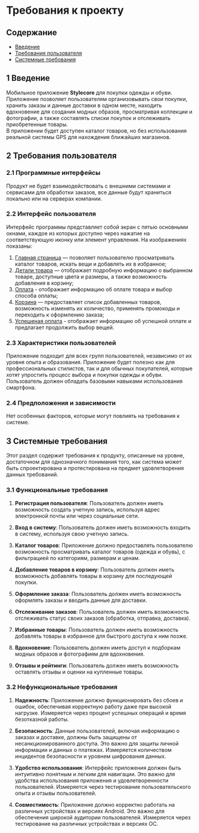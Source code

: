 # ﻿Требования к проекту
## Содержание
- [Введение](#1-Введение)
- [Требования пользователя](#2-Требования-пользователя)
- [Системные требования](#3-Системные-требования)

## 1 Введение

Мобильное приложение **Stylecore** для покупки одежды и обуви.  
Приложение позволяет пользователям организовывать свои покупки, хранить заказы и данные доставки в одном месте, находить вдохновение для создания модных образов, просматривая коллекции и фотографии, а также составлять списки покупок и отслеживать приобретенные товары.  
В приложении будет доступен каталог товаров, но без использования реальной системы GPS для нахождения ближайших магазинов.

## 2 Требования пользователя

### 2.1 Программные интерфейсы 

Продукт не будет взаимодействовать с внешними системами и сервисами для обработки заказов, все данные будут храниться локально или на серверах компании.

### 2.2 Интерфейс пользователя 

Интерфейс программы представляет собой экран с пятью основными окнами, каждое из которых доступно через нажатие на соответствующую иконку или элемент управления. На изображениях показаны:

1) [Главная страница](mockups/home.png) — позволяет пользователю просматривать каталог товаров, искать вещи и добавлять их в избранное;
2) [Детали товара](mockups/details.png) — отображает подробную информацию о выбранном товаре, доступные цвета и размеры, а также возможность добавления в корзину;
3) [Оплата](mockups/pay.png) - отображает информацию об оплате товара и выбор способа оплаты;
4) [Корзина](mockups/cart.png) — предоставляет список добавленных товаров, возможность изменять их количество, применять промокоды и переходить к оформлению заказа;
5) [Успешеная оплата](mockups/paymentdone.png) - отображает информацию об успешной оплате и предлагает продолжить выбор вещей.

### 2.3 Характеристики пользователей 

Приложение подходит для всех групп пользователей, независимо от их уровня опыта и образования. Приложение будет полезно как для профессиональных стилистов, так и для обычных покупателей, которые хотят упростить процесс выбора и покупки одежды и обуви. Пользователь должен обладать базовыми навыками использования смартфона.

### 2.4 Предположения и зависимости 

Нет особенных факторов, которые могут повлиять на требования к системе.

## 3 Системные требования

Этот раздел содержит требования к продукту, описанные на уровне, достаточном для однозначного понимания того, как система может быть спроектирована и протестирована на предмет удовлетворения данных требований.

### 3.1 Функциональные требования 

1. **Регистрация пользователя**: Пользователь должен иметь возможность создать учетную запись, используя адрес электронной почты или через социальные сети.

2. **Вход в систему**: Пользователь должен иметь возможность входить в систему, используя свою учетную запись.

3. **Каталог товаров**: Приложение должно предоставлять пользователю возможность просматривать каталог товаров (одежда и обувь), с фильтрацией по категориям, размерам и ценам.

4. **Добавление товаров в корзину**: Пользователь должен иметь возможность добавлять товары в корзину для последующей покупки.

5. **Оформление заказа**: Пользователь должен иметь возможность оформлять заказы и вводить данные для доставки.

6. **Отслеживание заказов**: Пользователь должен иметь возможность отслеживать статус своих заказов (обработка, отправка, доставка).

7. **Избранные товары**: Пользователь должен иметь возможность добавлять товары в избранное для быстрого доступа к ним позже.

8. **Вдохновение**: Пользователь должен иметь доступ к подборкам модных образов и фотографиям для вдохновения.

9. **Отзывы и рейтинги**: Пользователь должен иметь возможность оставлять отзывы и оценки на купленные товары.

### 3.2 Нефункциональные требования 

1. **Надежность**: Приложение должно функционировать без сбоев и ошибок, обеспечивая корректную работу даже при высокой нагрузке. Измеряется через процент успешных операций и время безотказной работы.

2. **Безопасность**: Данные пользователей, включая информацию о заказах и доставке, должны быть защищены от несанкционированного доступа. Это важно для защиты личной информации и данных о платежах. Измеряется количеством инцидентов безопасности и уровнем шифрования данных.

3. **Удобство использования**: Интерфейс приложения должен быть интуитивно понятным и легким для навигации. Это важно для удобства использования приложения и удовлетворенности пользователей. Измеряется через тестирование пользовательского опыта и отзывы пользователей.

4. **Совместимость**: Приложение должно корректно работать на различных устройствах и версиях Android. Это важно для обеспечения широкой аудитории пользователей. Измеряется через тестирование на различных устройствах и версиях ОС.
